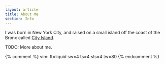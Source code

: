 ```yaml
---
layout: article
title: About Me
section: Info
---
```


I was born in New York City, and raised on a small island off the coast of the
Bronx called [City Island](http://en.wikipedia.org/wiki/City_Island,_Bronx).

TODO: More about me.

{% comment %}
vim: ft=liquid sw=4 ts=4 sts=4 tw=80
{% endcomment %}

